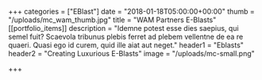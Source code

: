 +++
categories = ["EBlast"]
date = "2018-01-18T05:00:00+00:00"
thumb = "/uploads/mc_wam_thumb.jpg"
title = "WAM Partners E-Blasts"
[[portfolio_items]]
description = "Idemne potest esse dies saepius, qui semel fuit? Scaevola tribunus plebis ferret ad plebem vellentne de ea re quaeri. Quasi ego id curem, quid ille aiat aut neget."
header1 = "Eblasts"
header2 = "Creating Luxurious E-Blasts"
image = "/uploads/mc-small.png"

+++
